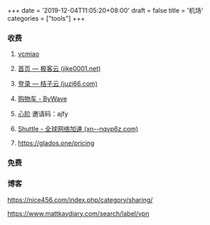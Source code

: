 +++
date = '2019-12-04T11:05:20+08:00'
draft = false
title = '机场'
categories = ["tools"]
+++

<!--more-->

### 收费

1. [vcmiao](https://www.vcmiao.com/)
2. [首页 — 极客云 (jike0001.net)](https://jike0001.net/user)
3. [登录 — 桔子云 (juzi66.com)](https://juzi66.com/auth/login)

 
4. [购物车 - ByWave](https://bywave.art/cart.php)
5. [心阶](https://www.xinjiecloud.org/) 邀请码：ajfy
6. [Shuttle - 全球网络加速 (xn--nqvp6z.com)](https://xn--nqvp6z.com/)
7. https://glados.one/pricing

### 免费



### 博客

https://nice456.com/index.php/category/sharing/

https://www.mattkaydiary.com/search/label/vpn


